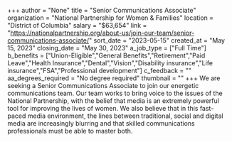 +++
author = "None"
title = "Senior Communications Associate"
organization = "National Partnership for Women & Families"
location = "District of Columbia"
salary = "$63,654"
link = "https://nationalpartnership.org/about-us/join-our-team/senior-communications-associate/"
sort_date = "2023-05-15"
created_at = "May 15, 2023"
closing_date = "May 30, 2023"
a_job_type = ["Full Time"]
b_benefits = ["Union-Eligible","General Benefits","Retirement","Paid Leave","Health Insurance","Dental","Vision","Disability insurance","Life insurance","FSA","Professional development"]
c_feedback = ""
aa_degrees_required = "No degree required"
thumbnail = ""
+++
We are seeking a Senior Communications Associate to join our energetic communications team. Our team works to bring voice to the issues of the National Partnership, with the belief that media is an extremely powerful tool for improving the lives of women. We also believe that in this fast-paced media environment, the lines between traditional, social and digital media are increasingly blurring and that skilled communications professionals must be able to master both.